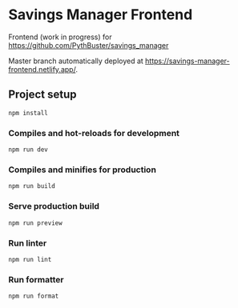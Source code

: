 # Savings Manager Frontend

Frontend (work in progress) for https://github.com/PythBuster/savings_manager

Master branch automatically deployed at https://savings-manager-frontend.netlify.app/.

## Project setup

```
npm install
```

### Compiles and hot-reloads for development

```
npm run dev
```

### Compiles and minifies for production

```
npm run build
```

### Serve production build

```
npm run preview
```

### Run linter

```
npm run lint
```

### Run formatter

```
npm run format
```
